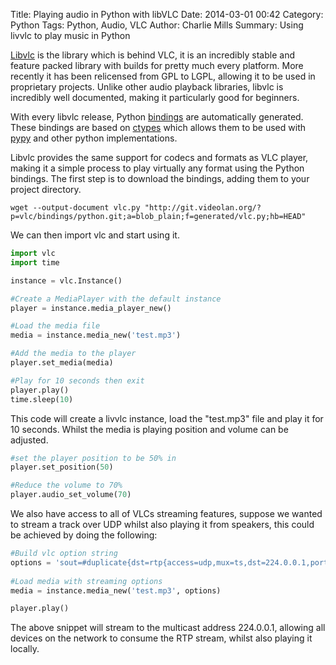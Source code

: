 Title: Playing audio in Python with libVLC
Date: 2014-03-01 00:42
Category: Python
Tags: Python, Audio, VLC
Author: Charlie Mills
Summary: Using livvlc to play music in Python 

[Libvlc](https://wiki.videolan.org/LibVLC/) is the library which is behind VLC, it is an incredibly stable and feature packed library with builds for pretty much every platform. More recently it has been relicensed from GPL to LGPL, allowing it to be used in proprietary projects. Unlike other audio playback libraries, libvlc is incredibly well documented, making it particularly good for beginners. 

With every libvlc release, Python [bindings](https://wiki.videolan.org/PythonBinding/) are automatically generated. These bindings are based on [ctypes](http://docs.python.org/2/library/ctypes.html) which allows them to be used with [pypy](http://pypy.org/) and other python implementations.

Libvlc provides the same support for codecs and formats as VLC player, making it a simple process to play virtually any format using the Python bindings. The first step is to download the bindings, adding them to your project directory.

```
wget --output-document vlc.py "http://git.videolan.org/?p=vlc/bindings/python.git;a=blob_plain;f=generated/vlc.py;hb=HEAD"
```
We can then import vlc and start using it.

```python
import vlc
import time

instance = vlc.Instance()

#Create a MediaPlayer with the default instance
player = instance.media_player_new()

#Load the media file
media = instance.media_new('test.mp3')

#Add the media to the player
player.set_media(media)

#Play for 10 seconds then exit
player.play()
time.sleep(10)
```
This code will create a livvlc instance, load the "test.mp3" file and play it for 10 seconds. Whilst the media is playing position and volume can be adjusted.

```python
#set the player position to be 50% in
player.set_position(50)

#Reduce the volume to 70%
player.audio_set_volume(70)
```
We also have access to all of VLCs streaming features, suppose we wanted to stream a track over UDP whilst also playing it from speakers, this could be achieved by doing the following:
```python
#Build vlc option string
options = 'sout=#duplicate{dst=rtp{access=udp,mux=ts,dst=224.0.0.1,port=1233},dst=display}'
	
#Load media with streaming options
media = instance.media_new('test.mp3', options)

player.play()
```

The above snippet will stream to the multicast address 224.0.0.1, allowing all devices on the network to consume the RTP stream, whilst also playing it locally.
